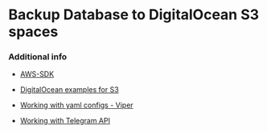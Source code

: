 # Backup Database to DigitalOcean S3 spaces

### Additional info

- [AWS-SDK](https://docs.aws.amazon.com/sdk-for-go/api/service/s3/)

- [DigitalOcean examples for S3](https://www.digitalocean.com/docs/spaces/resources/s3-sdk-examples/)

- [Working with yaml configs - Viper](https://github.com/spf13/viper)

- [Working with Telegram API](https://github.com/go-telegram-bot-api/telegram-bot-api)